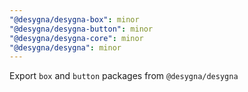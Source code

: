 ```yaml
---
"@desygna/desygna-box": minor
"@desygna/desygna-button": minor
"@desygna/desygna-core": minor
"@desygna/desygna": minor
---
```


Export `box` and `button` packages from `@desygna/desygna`
